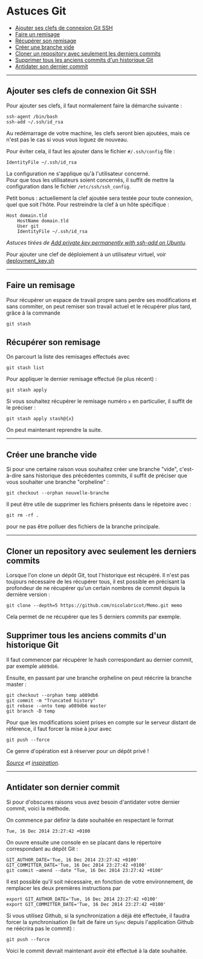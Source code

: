 # Astuces Git

* [Ajouter ses clefs de connexion Git SSH](#ajout-ses-clefs-de-connexion-git-ssh)
* [Faire un remisage](#faire-un-remisage)
* [Récupérer son remisage](#récupérer-son-remisage)
* [Créer une branche vide](#créer-une-branche-vide)
* [Cloner un repository avec seulement les derniers commits](#cloner-un-repository-avec-seulement-les-derniers-commits)
* [Supprimer tous les anciens commits d'un historique Git](#supprimer-tous-les-anciens-commit-dun-historique-git)
* [Antidater son dernier commit](#antidater-son-dernier-commit)

***

## Ajouter ses clefs de connexion Git SSH

Pour ajouter ses clefs, il faut normalement faire la démarche suivante :

	ssh-agent /bin/bash
	ssh-add ~/.ssh/id_rsa

Au redémarrage de votre machine, les clefs seront bien ajoutées, mais ce n'est pas le cas si vous vous loguez de nouveau.  

Pour éviter cela, il faut les ajouter dans le fichier `#/.ssh/config` file :

	IdentityFile ~/.ssh/id_rsa

La configuration ne s'applique qu'à l'utilisateur concerné.  
Pour que tous les utilisateurs soient concernés, il suffit de mettre la configuration dans le fichier `/etc/ssh/ssh_config`.

Petit bonus : actuellement la clef ajoutée sera testée pour toute connexion, quel que soit l'hôte. Pour restreindre la clef à un hôte spécifique :

	Host domain.tld
    	HostName domain.tld
    	User git
    	IdentityFile ~/.ssh/id_rsa

_Astuces tirées de [Add private key permanently with ssh-add on Ubuntu](https://stackoverflow.com/questions/3466626/add-private-key-permanently-with-ssh-add-on-ubuntu/4246809#4246809)._

Pour ajouter une clef de déploiement à un utilisateur virtuel, voir [deployment_key.sh](https://gist.github.com/nicolabricot/2d488601712b2723544e)

***

## Faire un remisage

Pour récupérer un espace de travail propre sans perdre ses modifications et sans commiter, on peut remiser son travail actuel et le récupérer plus tard, grâce à la commande  

	git stash

## Récupérer son remisage

On parcourt la liste des remisages effectués avec

	git stash list

Pour appliquer le dernier remisage effectué (le plus récent) :

	git stash apply

Si vous souhaitez récupérer le remisage numéro `x` en particulier, il suffit de le préciser :

	git stash apply stash@{x}

On peut maintenant reprendre la suite.

***

## Créer une branche vide

Si pour une certaine raison vous souhaitez créer une branche "vide", c'est-à-dire sans historique des précédentes commits, il suffit de préciser que vous souhaiter une branche "orpheline" :

	git checkout --orphan nouvelle-branche

Il peut être utile de supprimer les fichiers présents dans le répetoire avec :

	git rm -rf .

pour ne pas être polluer des fichiers de la branche principale.

***

## Cloner un repository avec seulement les derniers commits

Lorsque l'on clone un dépôt Git, tout l'historique est récupéré. Il n'est pas toujours nécessaire de les récupérer tous, il est possible en précisant la profondeur de ne récupérer qu'un certain nombres de commit depuis la dernière version :

	git clone --depth=5 https://github.com/nicolabricot/Memo.git memo

Cela permet de ne récupérer que les 5 derniers commits par exemple.

## Supprimer tous les anciens commits d'un historique Git

Il faut commencer par récupérer le hash correspondant au dernier commit, par exemple `a089db6`.  

Ensuite, en passant par une branche orpheline on peut réécrire la branche master :

	git checkout --orphan temp a089db6
	git commit -m "Truncated history"
	git rebase --onto temp a089db6 master
	git branch -D temp 

Pour que les modifications soient prises en compte sur le serveur distant de référence, il faut forcer la mise à jour avec 

	git push --force

Ce genre d'opération est à réserver pour un dépôt privé !

_[Source](http://web.archive.org/web/20130116195128/http://bogdan.org.ua/2011/03/28/how-to-truncate-git-history-sample-script-included.html) et [inspiration](https://stackoverflow.com/questions/17673771/git-remove-earlier-commit-but-keep-recent-changes)._

***

## Antidater son dernier commit

Si pour d'obscures raisons vous avez besoin d'antidater votre dernier commit, voici la méthode.

On commence par définir la date souhaitée en respectant le format 

	Tue, 16 Dec 2014 23:27:42 +0100

On ouvre ensuite une console en se placant dans le répertoire correspondant au dépôt Git :

	GIT_AUTHOR_DATE='Tue, 16 Dec 2014 23:27:42 +0100'
	GIT_COMMITTER_DATE='Tue, 16 Dec 2014 23:27:42 +0100'
	git commit —amend --date "Tue, 16 Dec 2014 23:27:42 +0100"

Il est possible qu'il soit nécessaire, en fonction de votre environnement, de remplacer les deux premières instructions par 

	export GIT_AUTHOR_DATE='Tue, 16 Dec 2014 23:27:42 +0100'
	export GIT_COMMITTER_DATE='Tue, 16 Dec 2014 23:27:42 +0100'

Si vous utilisez Github, si la synchronization a déjà été effectuée, il faudra forcer la synchronisation (le fait de faire un `Sync` depuis l'application Github ne réécrira pas le commit) :

	git push --force

Voici le commit devrait maintenant avoir été effectué à la date souhaitée.
